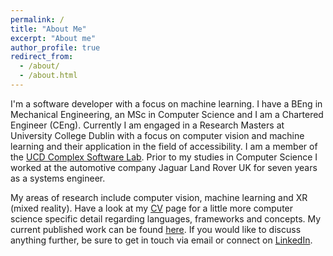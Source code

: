 ```yaml
---
permalink: /
title: "About Me"
excerpt: "About me"
author_profile: true
redirect_from: 
  - /about/
  - /about.html
---
```


I'm a software developer with a focus on machine learning. I have a BEng in Mechanical Engineering, an MSc in Computer Science and I am a Chartered Engineer (CEng). Currently I am engaged in a Research Masters at University College Dublin with a focus on computer vision and machine learning and their application in the field of accessibility. I am a member of the [UCD Complex Software Lab](https://csl.ucd.ie/index.php/members/). Prior to my studies in Computer Science I worked at the automotive company Jaguar Land Rover UK for seven years as a systems engineer.

My areas of research include computer vision, machine learning and XR (mixed reality). Have a look at my [CV](/cv/) page for a little more computer science specific detail regarding languages, frameworks and concepts. My current published work can be found [here](/publications/). If you would like to discuss anything further, be sure to get in touch via email or connect on [LinkedIn](https://www.linkedin.com/in/robertyoung6/). 


